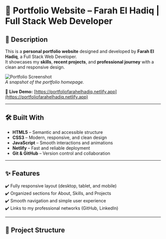 # 🌟 Portfolio Website – Farah El Hadiq | Full Stack Web Developer

## 📌 Description

This is a **personal portfolio website** designed and developed by **Farah El Hadiq**, a Full Stack Web Developer.  
It showcases my **skills**, **recent projects**, and **professional journey** with a clean and responsive design.

![Portfolio Screenshot](https://github.com/Farahelhadiq/Portfolio/raw/main/screenshot.png)  
*A snapshot of the portfolio homepage.*

🔗 **Live Demo:** [https://portfoliofarahelhadiq.netlify.app](https://portfoliofarahelhadiq.netlify.app)

---

## 🛠️ Built With

- **HTML5** – Semantic and accessible structure  
- **CSS3** – Modern, responsive, and clean design  
- **JavaScript** – Smooth interactions and animations  
- **Netlify** – Fast and reliable deployment  
- **Git & GitHub** – Version control and collaboration

---

## ✨ Features

✔️ Fully responsive layout (desktop, tablet, and mobile)  
✔️ Organized sections for About, Skills, and Projects  
✔️ Smooth navigation and simple user experience  
✔️ Links to my professional networks (GitHub, LinkedIn)

---

## 📂 Project Structure


